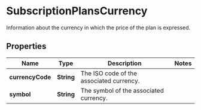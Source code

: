 

# SubscriptionPlansCurrency

Information about the currency in which the price of the plan is expressed.

## Properties

| Name | Type | Description | Notes |
|------------ | ------------- | ------------- | -------------|
|**currencyCode** | **String** | The ISO code of the associated currency. |  |
|**symbol** | **String** | The symbol of the associated currency. |  |



